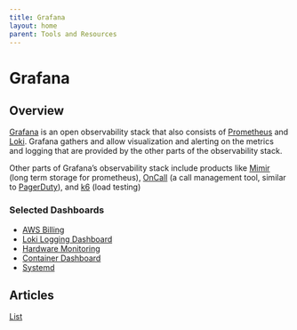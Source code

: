 ```yaml
---
title: Grafana
layout: home
parent: Tools and Resources
---
```


# Grafana

## Overview

[Grafana](https://grafana.com) is an open observability stack that also consists of [Prometheus](Prometheus%2034489a43dbd341228122a25830ee27dd.md) and [Loki](Loki%20045841b538c143efb810cb94576cb185.md). Grafana gathers and allow visualization and alerting on the metrics and logging that are provided by the other parts of the observability stack. 

Other parts of Grafana’s observability stack include products like [Mimir](https://grafana.com/oss/mimir/?plcmt=footer) (long term storage for prometheus), [OnCall](https://grafana.com/oss/oncall/?plcmt=footer) (a call management tool, similar to [PagerDuty](https://www.pagerduty.com)), and [k6](https://k6.io) (load testing)

### Selected Dashboards

- [AWS Billing](https://grafana.com/grafana/dashboards/139)
- [Loki Logging Dashboard](https://grafana.com/grafana/dashboards/12611)
- [Hardware Monitoring](https://grafana.com/grafana/dashboards/1860-node-exporter-full/)
- [Container Dashboard](https://grafana.com/grafana/dashboards/14282-cadvisor-exporter/)
- [Systemd](https://grafana.com/grafana/dashboards/1617-systemd-service-dashboard/?tab=reviews)

## Articles

[List](Grafana%2077a16aee0ed046b2a0d38896117bae4f/List%20dc74b779f65049fc90fb9f38b2b1df6e.md)